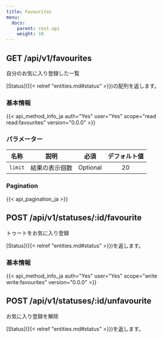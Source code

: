 ```yaml
---
title: Favourites
menu:
  docs:
    parent: rest-api
    weight: 10
---
```


## GET /api/v1/favourites

自分のお気に入り登録した一覧

[Status]({{< relref "entities.md#status" >}})の配列を返します。

### 基本情報

{{< api_method_info_ja auth="Yes" user="Yes" scope="read read:favourites" version="0.0.0" >}}

### パラメーター

|名称|説明|必須|デフォルト値|
|----|-----------|:------:|:-----:|
| `limit` | 結果の表示個数 | Optional | 20 |

### Pagination

{{< api_pagination_ja >}}

## POST /api/v1/statuses/:id/favourite

トゥートをお気に入り登録

[Status]({{< relref "entities.md#status" >}})を返します。

### 基本情報

{{< api_method_info_ja auth="Yes" user="Yes" scope="write write:favourites" version="0.0.0" >}}

## POST /api/v1/statuses/:id/unfavourite

お気に入り登録を解除

[Status]({{< relref "entities.md#status" >}})を返します。


